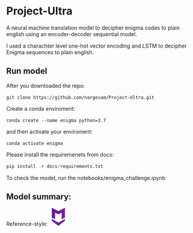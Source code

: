 # Project-Ultra
A neural machine translation model to decipher enigma codes to plain english using an encoder-decoder sequential model. 

I used a charachter level one-hot vector encoding and LSTM to decipher Enigma sequences to plain english. 

## Run model

After you downloaded the repo: 

```
git clone https://github.com/nargesam/Project-Ultra.git
```

Create a conda enviroment: 

```
conda create --name enigma python=3.7
```

and then activate your enviroment: 
```
conda activate enigma
```

Please install the requiremenets from docs: 

```python
pip install -r docs/requirements.txt
```

To check the model, run the notebooks/enigma_challenge.ipynb 



## Model summary: 

Reference-style: 
![alt text][logo]

[logo]: https://github.com/adam-p/markdown-here/raw/master/src/common/images/icon48.png "Logo Title Text 2"




